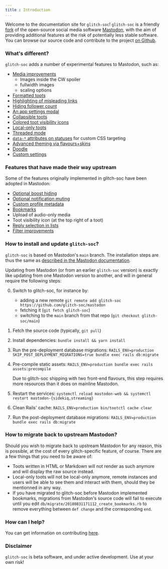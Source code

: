 ```yaml
---
title : Introduction
...
```


Welcome to the documentation site for `glitch-soc`!
`glitch-soc` is a friendly [fork][] of the open-source social media software [Mastodon][], with the aim of providing additional features at the risk of potentially less stable software.
You can browse our source code and contribute to the project [on Github][glitch-soc].

###  What's different?

`glitch-soc` adds a number of experimental features to Mastodon, such as:

- [Media improvements](./features/media/)<br>
  - Images inside the CW spoiler
  - fullwidth images
  - scaling options
- [Formatted toots](./features/rich-text)
- [Highlighting of misleading links](./features/misleading-link-highlighting/)
- [Hiding follower count](./features/hide-follower-count/)
- [An app settings modal](./features/app-settings/)
- [Collapsible toots](./features/collapsible-toots/)
- [Colored toot visibility icons](./features/colored-visibility-icons/)
- [Local-only toots](./features/local-only-toots/)
- [Threaded mode](./features/threaded-mode/)
- [`data-*` attributes on statuses](./features/status-data-attributes/) for custom CSS targeting
- [Advanced theming via flavours+skins](./features/themes/)
- [Doodle](./features/doodle/)
- [Custom settings](./features/custom-settings/)

### Features that have made their way upstream

Some of the features originally implemented in glitch-soc have been adopted in
Mastodon:

- [Optional boost hiding](./upstreamed-features/optional-boost-hiding/)
- [Optional notification muting](./upstreamed-features/optional-notification-muting/)
- [Custom profile metadata](./upstreamed-features/profile-metadata/)
- [Bookmarks](./upstreamed-features/bookmarks/)
- Upload of audio-only media
- Toot visibility icon (at the top right of a toot)
- [Reply selection in lists](./upstreamed-features/lists-show-replies-to/)
- [Filter improvements](./upstreamed-features/filter-improvements/)

### How to install and update `glitch-soc`?

`glitch-soc` is based on Mastodon's `main` branch. The installation steps are thus
the same as [described in the Mastodon documentation](https://docs.joinmastodon.org/admin/install/).

Updating from Mastodon (or from an earlier `glitch-soc` version) is exactly like updating from one Mastodon version
to another, and will in general require the following steps:

0. Switch to glitch-soc, for instance by:
    - adding a new remote `git remote add glitch-soc https://github.com/glitch-soc/mastodon`
    - fetching it (`git fetch glitch-soc`)
    - switching to the `main` branch from that repo (`git checkout glitch-soc/main`)   
1. Fetch the source code (typically, `git pull`)
2. Install dependencies: `bundle install && yarn install`
3. Run the pre-deployment database migrations: `RAILS_ENV=production SKIP_POST_DEPLOYMENT_MIGRATIONS=true bundle exec rails db:migrate`
4. Pre-compile static assets: `RAILS_ENV=production bundle exec rails assets:precompile`

   Due to glitch-soc shipping with two front-end flavours, this step requires more resources than it does on mainline Mastodon.
5. Restart the services: `systemctl reload mastodon-web && systemctl restart mastodon-{sidekiq,streaming}`
6. Clean Rails' cache: `RAILS_ENV=production bin/tootctl cache clear`
7. Run the post-deployment database migrations: `RAILS_ENV=production bundle exec rails db:migrate`

### How to migrate back to upstream Mastodon?

Should you wish to migrate back to upstream Mastodon for any reason, this is possible, at the cost of
every glitch-specific feature, of course. There are a few things that you need to be aware of:
- Toots written in HTML or Markdown will not render as such anymore and will display the raw source instead.
- Local-only toots will not be local-only anymore, remote instances and users will be able to see them and
  interact with them, should they be mentionned in any way.
- If you have migrated to glitch-soc before Mastodon implemented bookmarks, migrations from Mastodon's source
  code will fail to execute until you edit `db/migrate/20180831171112_create_bookmarks.rb` to remove
  everything between `def change` and the corresponding `end`.

###  How can I help?

You can get information on contributing [here][Contributing].

###  Disclaimer

`glitch-soc` is beta software, and under active development.
Use at your own risk!

[Contributing]: ./contributing/
[Features]: ./features/
[fork]: https://en.wikipedia.org/wiki/Fork_(software_development)
[glitch-soc]: https://github.com/glitch-soc/mastodon/
[Mastodon]: https://joinmastodon.org/

